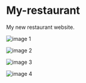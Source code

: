 # My-restaurant
My new restaurant website.

![image 1](https://i.ibb.co/Y0V3wcp/Untitled.gif)

![image 2](https://i.ibb.co/XCw5bzw/Untitled.gif)

![image 3](https://i.ibb.co/mzMDmCC/Untitled.gif)

![image 4](https://i.ibb.co/dMDJw7G/Untitled.gif)

